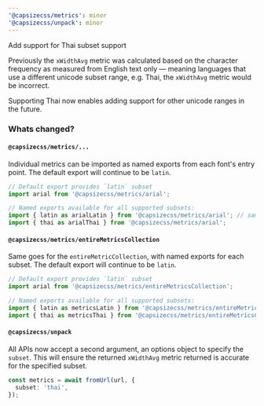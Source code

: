 ```yaml
---
'@capsizecss/metrics': minor
'@capsizecss/unpack': minor
---
```


Add support for Thai subset support

Previously the `xWidthAvg` metric was calculated based on the character frequency as measured from English text only — meaning languages that use a different unicode subset range, e.g. Thai, the `xWidthAvg` metric would be incorrect.

Supporting Thai now enables adding support for other unicode ranges in the future.

### Whats changed?

#### `@capsizecss/metrics/...`

Individual metrics can be imported as named exports from each font's entry point.
The default export will continue to be `latin`.

```ts
// Default export provides `latin` subset
import arial from '@capsizecss/metrics/arial';

// Named exports available for all supported subsets:
import { latin as arialLatin } from '@capsizecss/metrics/arial'; // same as default above
import { thai as arialThai } from '@capsizecss/metrics/arial';
```

#### `@capsizecss/metrics/entireMetricsCollection`

Same goes for the `entireMetricCollection`, with named exports for each subset.
The default export will continue to be `latin`.

```ts
// Default export provides `latin` subset
import arial from '@capsizecss/metrics/entireMetricsCollection';

// Named exports available for all supported subsets:
import { latin as metricsLatin } from '@capsizecss/metrics/entireMetricsCollection'; // same as default above
import { thai as metricsThai } from '@capsizecss/metrics/entireMetricsCollection';
```

#### `@capsizecss/unpack`

All APIs now accept a second argument, an options object to specify the `subset`.
This will ensure the returned `xWidthAvg` metric returned is accurate for the specified subset.

```ts
const metrics = await fromUrl(url, {
  subset: 'thai',
});
```
